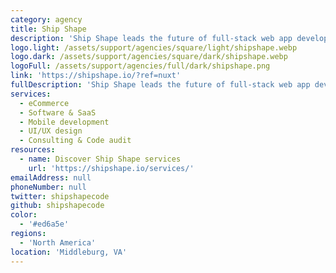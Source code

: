 ```yaml
---
category: agency
title: Ship Shape
description: 'Ship Shape leads the future of full-stack web app development. Our clients work with us because they are a one-stop boutique firm with over 25+ years combined experience - from full-stack engineering, to front-end to back-end design and more.'
logo.light: /assets/support/agencies/square/light/shipshape.webp
logo.dark: /assets/support/agencies/square/dark/shipshape.webp
logoFull: /assets/support/agencies/full/dark/shipshape.png
link: 'https://shipshape.io/?ref=nuxt'
fullDescription: 'Ship Shape leads the future of full-stack web app development. Our clients work with us because we are a one-stop boutique firm with over 25+ years combined experience - from full-stack engineering, to front-end to back-end design and more. When you bring your idea to us, it''s smooth sailing.'
services:
  - eCommerce
  - Software & SaaS
  - Mobile development
  - UI/UX design
  - Consulting & Code audit
resources:
  - name: Discover Ship Shape services
    url: 'https://shipshape.io/services/'
emailAddress: null
phoneNumber: null
twitter: shipshapecode
github: shipshapecode
color:
  - '#ed6a5e'
regions:
  - 'North America'
location: 'Middleburg, VA'
---
```

